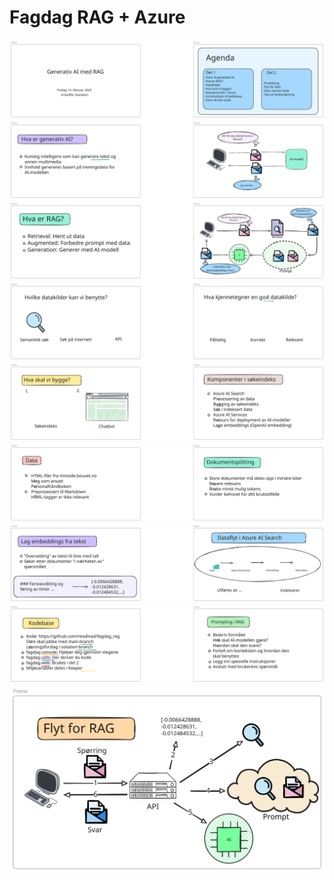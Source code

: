# Fagdag RAG + Azure

![](1.svg)
![](2.svg)
![](3.svg)
![](4.svg)
![](5.svg)
![](6.svg)
![](7.svg)
![](8.svg)
![](9.svg)